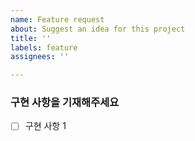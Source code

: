 ```yaml
---
name: Feature request
about: Suggest an idea for this project
title: ''
labels: feature
assignees: ''

---
```


### 구현 사항을 기재해주세요
- [ ] 구현 사항 1
